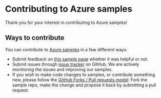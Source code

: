 # Contributing to Azure samples

Thank you for your interest in contributing to Azure samples!

## Ways to contribute

You can contribute to [Azure samples](https://github.com/Azure-Samples/compute-dotnet-manage-availability-sets) in a few different ways:

- Submit feedback on [this sample page](https://azure.microsoft.com/documentation/samples/compute-dotnet-manage-availability-sets/) whether it was helpful or not.  
- Submit issues through [issue tracker](https://github.com/Azure-Samples/compute-dotnet-manage-availability-sets/issues) on GitHub. We are actively monitoring the issues and improving our samples.
- If you wish to make code changes to samples, or contribute something new, please follow the [GitHub Forks / Pull requests model](https://help.github.com/articles/fork-a-repo/): Fork the sample repo, make the change and propose it back by submitting a pull request.